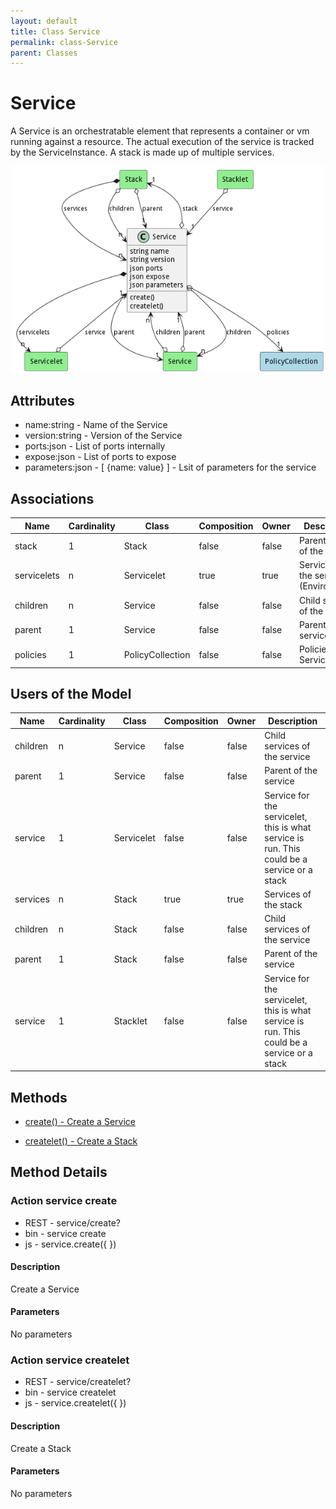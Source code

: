 ```yaml
---
layout: default
title: Class Service
permalink: class-Service
parent: Classes
---
```


# Service

A Service is an orchestratable element that represents a container or vm running against a resource. The actual execution of the service is tracked by the ServiceInstance. A stack is made up of multiple services.

![Logical Diagram](./logical.png)

## Attributes

* name:string - Name of the Service
* version:string - Version of the Service
* ports:json - List of ports internally
* expose:json - List of ports to expose
* parameters:json - [ {name: value} ] - Lsit of parameters for the service


## Associations

| Name | Cardinality | Class | Composition | Owner | Description |
| --- | --- | --- | --- | --- | --- |
| stack | 1 | Stack | false | false | Parent Stack of the service |
| servicelets | n | Servicelet | true | true | Servicelets of the service (Environment) |
| children | n | Service | false | false | Child services of the service |
| parent | 1 | Service | false | false | Parent of the service |
| policies | 1 | PolicyCollection | false | false | Policies of the Service |



## Users of the Model

| Name | Cardinality | Class | Composition | Owner | Description |
| --- | --- | --- | --- | --- | --- |
| children | n | Service | false | false | Child services of the service |
| parent | 1 | Service | false | false | Parent of the service |
| service | 1 | Servicelet | false | false | Service for the servicelet, this is what service is run. This could be a service or a stack |
| services | n | Stack | true | true | Services of the stack |
| children | n | Stack | false | false | Child services of the service |
| parent | 1 | Stack | false | false | Parent of the service |
| service | 1 | Stacklet | false | false | Service for the servicelet, this is what service is run. This could be a service or a stack |





## Methods

* [create() - Create a Service](#action-create)

* [createlet() - Create a Stack](#action-createlet)


<h2>Method Details</h2>
    
### Action service create



* REST - service/create?
* bin - service create 
* js - service.create({  })

#### Description
Create a Service

#### Parameters

No parameters



### Action service createlet



* REST - service/createlet?
* bin - service createlet 
* js - service.createlet({  })

#### Description
Create a Stack

#### Parameters

No parameters




